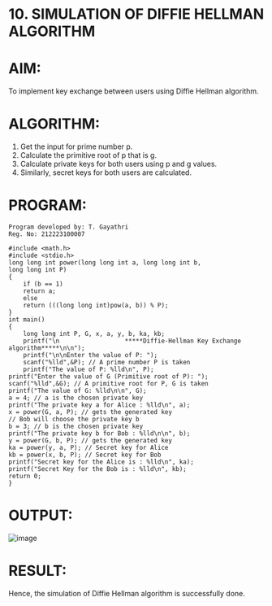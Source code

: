 # 10. SIMULATION OF DIFFIE HELLMAN ALGORITHM 

# AIM:
To implement key exchange between users using Diffie Hellman algorithm. 

# ALGORITHM:
1. Get the input for prime number p. 
2. Calculate the primitive root of p that is g. 
3. Calculate private keys for both users using p and g values. 
4. Similarly, secret keys for both users are calculated.

# PROGRAM:
```
Program developed by: T. Gayathri
Reg. No: 212223100007

#include <math.h> 
#include <stdio.h> 
long long int power(long long int a, long long int b, 
long long int P) 
{ 
    if (b == 1) 
    return a; 
    else 
    return (((long long int)pow(a, b)) % P); 
} 
int main() 
{ 
    long long int P, G, x, a, y, b, ka, kb; 
    printf("\n                  *****Diffie-Hellman Key Exchange algorithm*****\n\n"); 
    printf("\n\nEnter the value of P: "); 
    scanf("%lld",&P); // A prime number P is taken 
    printf("The value of P: %lld\n", P); 
printf("Enter the value of G (Primitive root of P): "); 
scanf("%lld",&G); // A primitive root for P, G is taken 
printf("The value of G: %lld\n\n", G); 
a = 4; // a is the chosen private key 
printf("The private key a for Alice : %lld\n", a); 
x = power(G, a, P); // gets the generated key 
// Bob will choose the private key b 
b = 3; // b is the chosen private key 
printf("The private key b for Bob : %lld\n\n", b); 
y = power(G, b, P); // gets the generated key 
ka = power(y, a, P); // Secret key for Alice 
kb = power(x, b, P); // Secret key for Bob 
printf("Secret key for the Alice is : %lld\n", ka); 
printf("Secret Key for the Bob is : %lld\n", kb); 
return 0; 
} 
```
# OUTPUT:

![image](https://github.com/user-attachments/assets/6f2ad3a4-3354-4940-93e1-ecba1a6fa69a)

# RESULT:
Hence, the simulation of Diffie Hellman algorithm is successfully done. 
